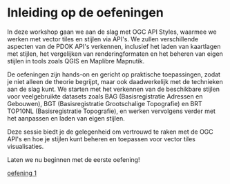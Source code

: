 # Inleiding op de oefeningen

In deze workshop gaan we aan de slag met OGC API Styles, waarmee we werken met
vector tiles en stijlen via API's. We zullen verschillende aspecten van de PDOK
API's verkennen, inclusief het laden van kaartlagen met stijlen, het vergelijken
van renderingformaten en het beheren van eigen stijlen in tools zoals QGIS en
Maplibre Mapnutik.

De oefeningen zijn hands-on en gericht op praktische toepassingen, zodat je niet
alleen de theorie begrijpt, maar ook daadwerkelijk met de technieken aan de slag
kunt. We starten met het verkennen van de beschikbare stijlen voor veelgebruikte
datasets zoals BAG (Basisregistratie Adressen en Gebouwen), BGT
(Basisregistratie Grootschalige Topografie) en BRT TOP10NL (Basisregistratie
Topografie), en werken vervolgens verder met het aanpassen en laden van eigen
stijlen.

Deze sessie biedt je de gelegenheid om vertrouwd te raken met de OGC API's en
hoe je stijlen kunt beheren en toepassen voor vector tiles visualisaties.

Laten we nu beginnen met de eerste oefening!

[oefening 1](https://github.com/Geonovum/ogc-api-workshops/blob/main/03%20vector%20tiles%20with%20styles/handson/styles/oefening1.md)
